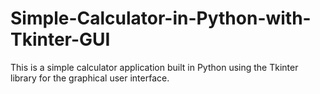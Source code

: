 # Simple-Calculator-in-Python-with-Tkinter-GUI
This is a simple calculator application built in Python using the Tkinter library for the graphical user interface. 
